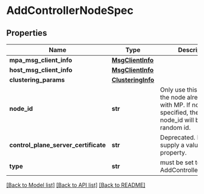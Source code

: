 # AddControllerNodeSpec

## Properties
Name | Type | Description | Notes
------------ | ------------- | ------------- | -------------
**mpa_msg_client_info** | [**MsgClientInfo**](MsgClientInfo.md) |  | 
**host_msg_client_info** | [**MsgClientInfo**](MsgClientInfo.md) |  | 
**clustering_params** | [**ClusteringInfo**](ClusteringInfo.md) |  | [optional] 
**node_id** | **str** | Only use this if an id for the node already exists with MP. If not specified, then the node_id will be set to a random id. | [optional] 
**control_plane_server_certificate** | **str** | Deprecated. Do not supply a value for this property. | [optional] 
**type** | **str** | must be set to AddControllerNodeSpec | 

[[Back to Model list]](../README.md#documentation-for-models) [[Back to API list]](../README.md#documentation-for-api-endpoints) [[Back to README]](../README.md)

